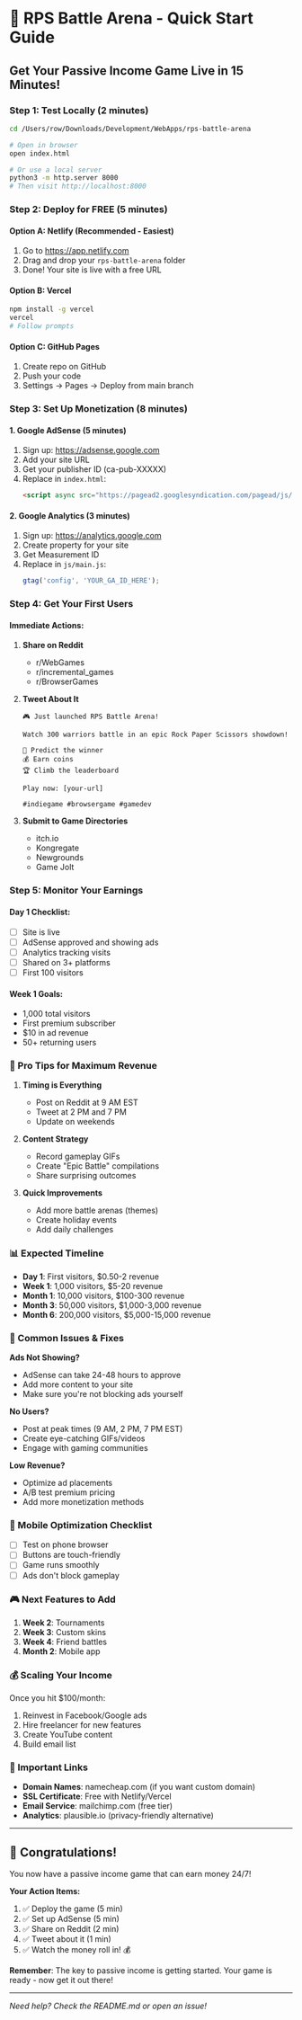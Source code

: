 # 🚀 RPS Battle Arena - Quick Start Guide

## Get Your Passive Income Game Live in 15 Minutes!

### Step 1: Test Locally (2 minutes)
```bash
cd /Users/row/Downloads/Development/WebApps/rps-battle-arena

# Open in browser
open index.html

# Or use a local server
python3 -m http.server 8000
# Then visit http://localhost:8000
```

### Step 2: Deploy for FREE (5 minutes)

#### Option A: Netlify (Recommended - Easiest)
1. Go to https://app.netlify.com
2. Drag and drop your `rps-battle-arena` folder
3. Done! Your site is live with a free URL

#### Option B: Vercel
```bash
npm install -g vercel
vercel
# Follow prompts
```

#### Option C: GitHub Pages
1. Create repo on GitHub
2. Push your code
3. Settings → Pages → Deploy from main branch

### Step 3: Set Up Monetization (8 minutes)

#### 1. Google AdSense (5 minutes)
1. Sign up: https://adsense.google.com
2. Add your site URL
3. Get your publisher ID (ca-pub-XXXXX)
4. Replace in `index.html`:
   ```html
   <script async src="https://pagead2.googlesyndication.com/pagead/js/adsbygoogle.js?client=ca-pub-YOUR_ID_HERE"
   ```

#### 2. Google Analytics (3 minutes)
1. Sign up: https://analytics.google.com
2. Create property for your site
3. Get Measurement ID
4. Replace in `js/main.js`:
   ```javascript
   gtag('config', 'YOUR_GA_ID_HERE');
   ```

### Step 4: Get Your First Users

#### Immediate Actions:
1. **Share on Reddit**
   - r/WebGames
   - r/incremental_games
   - r/BrowserGames

2. **Tweet About It**
   ```
   🎮 Just launched RPS Battle Arena!
   
   Watch 300 warriors battle in an epic Rock Paper Scissors showdown!
   
   🎯 Predict the winner
   💰 Earn coins
   🏆 Climb the leaderboard
   
   Play now: [your-url]
   
   #indiegame #browsergame #gamedev
   ```

3. **Submit to Game Directories**
   - itch.io
   - Kongregate
   - Newgrounds
   - Game Jolt

### Step 5: Monitor Your Earnings

#### Day 1 Checklist:
- [ ] Site is live
- [ ] AdSense approved and showing ads
- [ ] Analytics tracking visits
- [ ] Shared on 3+ platforms
- [ ] First 100 visitors

#### Week 1 Goals:
- 1,000 total visitors
- First premium subscriber
- $10 in ad revenue
- 50+ returning users

### 🎯 Pro Tips for Maximum Revenue

1. **Timing is Everything**
   - Post on Reddit at 9 AM EST
   - Tweet at 2 PM and 7 PM
   - Update on weekends

2. **Content Strategy**
   - Record gameplay GIFs
   - Create "Epic Battle" compilations
   - Share surprising outcomes

3. **Quick Improvements**
   - Add more battle arenas (themes)
   - Create holiday events
   - Add daily challenges

### 📊 Expected Timeline

- **Day 1**: First visitors, $0.50-2 revenue
- **Week 1**: 1,000 visitors, $5-20 revenue  
- **Month 1**: 10,000 visitors, $100-300 revenue
- **Month 3**: 50,000 visitors, $1,000-3,000 revenue
- **Month 6**: 200,000 visitors, $5,000-15,000 revenue

### 🚨 Common Issues & Fixes

**Ads Not Showing?**
- AdSense can take 24-48 hours to approve
- Add more content to your site
- Make sure you're not blocking ads yourself

**No Users?**
- Post at peak times (9 AM, 2 PM, 7 PM EST)
- Create eye-catching GIFs/videos
- Engage with gaming communities

**Low Revenue?**
- Optimize ad placements
- A/B test premium pricing
- Add more monetization methods

### 📱 Mobile Optimization Checklist

- [ ] Test on phone browser
- [ ] Buttons are touch-friendly
- [ ] Game runs smoothly
- [ ] Ads don't block gameplay

### 🎮 Next Features to Add

1. **Week 2**: Tournaments
2. **Week 3**: Custom skins
3. **Week 4**: Friend battles
4. **Month 2**: Mobile app

### 💰 Scaling Your Income

Once you hit $100/month:
1. Reinvest in Facebook/Google ads
2. Hire freelancer for new features
3. Create YouTube content
4. Build email list

### 🔗 Important Links

- **Domain Names**: namecheap.com (if you want custom domain)
- **SSL Certificate**: Free with Netlify/Vercel
- **Email Service**: mailchimp.com (free tier)
- **Analytics**: plausible.io (privacy-friendly alternative)

---

## 🎉 Congratulations!

You now have a passive income game that can earn money 24/7!

**Your Action Items:**
1. ✅ Deploy the game (5 min)
2. ✅ Set up AdSense (5 min)
3. ✅ Share on Reddit (2 min)
4. ✅ Tweet about it (1 min)
5. ✅ Watch the money roll in! 💰

**Remember**: The key to passive income is getting started. Your game is ready - now get it out there!

---

*Need help? Check the README.md or open an issue!*